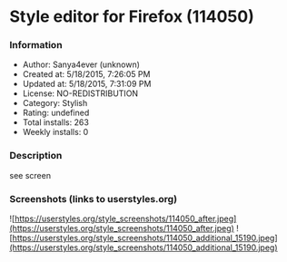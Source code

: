 # Style editor for Firefox (114050)

### Information
- Author: Sanya4ever (unknown)
- Created at: 5/18/2015, 7:26:05 PM
- Updated at: 5/18/2015, 7:31:09 PM
- License: NO-REDISTRIBUTION
- Category: Stylish
- Rating: undefined
- Total installs: 263
- Weekly installs: 0


### Description
see screen


### Screenshots (links to userstyles.org)
![https://userstyles.org/style_screenshots/114050_after.jpeg](https://userstyles.org/style_screenshots/114050_after.jpeg)
![https://userstyles.org/style_screenshots/114050_additional_15190.jpeg](https://userstyles.org/style_screenshots/114050_additional_15190.jpeg)

